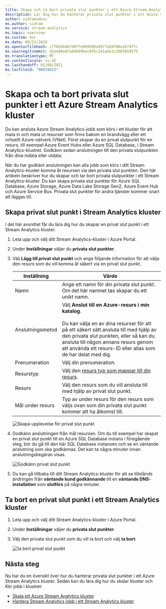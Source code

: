 ```yaml
---
title: Skapa och ta bort privata slut punkter i ett Azure Stream Analytics kluster
description: Lär dig hur du hanterar privata slut punkter i ett Azure Stream Analytics kluster.
author: sidramadoss
ms.author: sidram
ms.service: stream-analytics
ms.topic: overview
ms.custom: mvc
ms.date: 09/22/2020
ms.openlocfilehash: cff02bb4b7d0f7e969589a9977a89f89e2674ffc
ms.sourcegitcommit: 42a4d0e8fa84609bec0f6c241abe1c20036b9575
ms.translationtype: MT
ms.contentlocale: sv-SE
ms.lasthandoff: 01/08/2021
ms.locfileid: "98019422"
---
```

# <a name="create-and-delete-private-endpoints-in-an-azure-stream-analytics-cluster"></a>Skapa och ta bort privata slut punkter i ett Azure Stream Analytics kluster

Du kan ansluta Azure Stream Analytics-jobb som körs i ett kluster för att mata in och mata ut resurser som finns bakom en brandvägg eller ett virtuellt Azure-nätverk (VNet). Först skapar du en privat slutpunkt för en resurs, till exempel Azure Event Hubs eller Azure SQL Database, i Stream Analytics-klustret. Godkänn sedan anslutningen till den privata slutpunkten från dina indata eller utdata.

När du har godkänt anslutningen kan alla jobb som körs i ditt Stream Analytics-kluster komma åt resursen via den privata slut punkten. Den här artikeln beskriver hur du skapar och tar bort privata slutpunkter i ett Stream Analytics-kluster. Du kan skapa privata slut punkter för Azure SQL Database, Azure Storage, Azure Data Lake Storage Gen2, Azure Event Hub och Azure Service Bus. Privata slut punkter för andra tjänster kommer snart att läggas till. 

## <a name="create-private-endpoint-in-stream-analytics-cluster"></a>Skapa privat slut punkt i Stream Analytics kluster

I det här avsnittet får du lära dig hur du skapar en privat slut punkt i ett Stream Analytics kluster.

1. Leta upp och välj ditt Stream Analytics-kluster i Azure Portal.

1. Under **Inställningar** väljer du **privata slut punkter**.

1. Välj **Lägg till privat slut punkt** och ange följande information för att välja den resurs som du vill komma åt säkert via en privat slut punkt.

   |Inställning|Värde|
   |---|---|
   |Namn|Ange ett namn för din privata slut punkt. Om det här namnet tas skapar du ett unikt namn.|
   |Anslutningsmetod|Välj **Anslut till en Azure-resurs i min katalog**.<br><br>Du kan välja en av dina resurser för att på ett säkert sätt ansluta till med hjälp av den privata slut punkten, eller så kan du ansluta till någon annans resurs genom att använda ett resurs-ID eller alias som de har delat med dig.|
   |Prenumeration|Välj din prenumeration.|
   |Resurstyp|Välj den [resurs typ som mappar till din resurs](../private-link/private-endpoint-overview.md#private-link-resource).|
   |Resurs|Välj den resurs som du vill ansluta till med hjälp av privat slut punkt.|
   |Mål under resurs|Typ av under resurs för den resurs som väljs ovan som din privata slut punkt kommer att ha åtkomst till.|

   ![Skapa upplevelse för privat slut punkt](./media/private-endpoints/create-private-endpoint.png)

1. Godkänn anslutningen från mål resursen. Om du till exempel har skapat en privat slut punkt till en Azure SQL Database instans i föregående steg, bör du gå till den här SQL Database instansen och se en väntande anslutning som ska godkännas. Det kan ta några minuter innan anslutningsbegäran visas.

    ![Godkänn privat slut punkt](./media/private-endpoints/approve-private-endpoint.png)

1. Du kan gå tillbaka till ditt Stream Analytics-kluster för att se tillstånds ändringen från **väntande kund godkännande** till en **väntande DNS-installation** som **slutförs** på några minuter.

## <a name="delete-a-private-endpoint-in-a-stream-analytics-cluster"></a>Ta bort en privat slut punkt i ett Stream Analytics kluster

1. Leta upp och välj ditt Stream Analytics-kluster i Azure Portal.

1. Under **Inställningar** väljer du **privata slut punkter**.

1. Välj den privata slut punkt som du vill ta bort och välj **ta bort**.

   ![ta bort privat slut punkt](./media/private-endpoints/delete-private-endpoint.png)

## <a name="next-steps"></a>Nästa steg

Nu har du en översikt över hur du hanterar privata slut punkter i ett Azure Stream Analytics kluster. Sedan kan du lära dig hur du skalar kluster och Kör jobb i klustret:

* [Skala ett Azure Stream Analytics kluster](scale-cluster.md)
* [Hantera Stream Analytics jobb i ett Stream Analytics kluster](manage-jobs-cluster.md)
